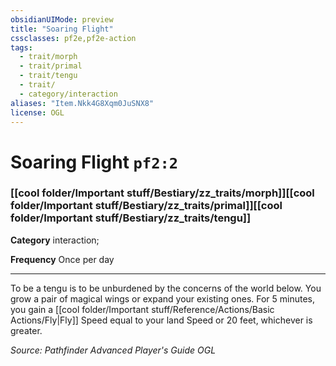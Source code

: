 ```yaml
---
obsidianUIMode: preview
title: "Soaring Flight"
cssclasses: pf2e,pf2e-action
tags:
  - trait/morph
  - trait/primal
  - trait/tengu
  - trait/
  - category/interaction
aliases: "Item.Nkk4G8Xqm0JuSNX8"
license: OGL
---
```

# Soaring Flight `pf2:2`

### [[cool folder/Important stuff/Bestiary/zz_traits/morph]][[cool folder/Important stuff/Bestiary/zz_traits/primal]][[cool folder/Important stuff/Bestiary/zz_traits/tengu]]

**Category** interaction; 




**Frequency** Once per day

* * *

To be a tengu is to be unburdened by the concerns of the world below. You grow a pair of magical wings or expand your existing ones. For 5 minutes, you gain a [[cool folder/Important stuff/Reference/Actions/Basic Actions/Fly|Fly]] Speed equal to your land Speed or 20 feet, whichever is greater.

*Source: Pathfinder Advanced Player's Guide*
*OGL*